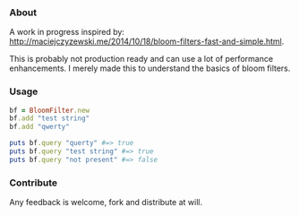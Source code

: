### About

A work in progress inspired by: http://maciejczyzewski.me/2014/10/18/bloom-filters-fast-and-simple.html.

This is probably not production ready and can use a lot of performance enhancements. I merely made this to understand the basics of bloom filters.

### Usage

```ruby
bf = BloomFilter.new
bf.add "test string"
bf.add "qwerty"

puts bf.query "querty" #=> true
puts bf.query "test string" #=> true
puts bf.query "not present" #=> false
```

### Contribute

Any feedback is welcome, fork and distribute at will.
